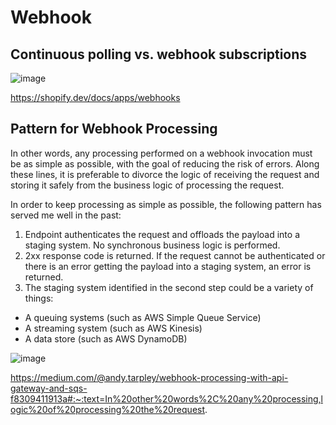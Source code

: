 # Webhook

## Continuous polling vs. webhook subscriptions

![image](https://github.com/lz2510/TechInterview/assets/1209204/fd03118e-c40e-427e-a0d9-d3c187192451)

https://shopify.dev/docs/apps/webhooks

## Pattern for Webhook Processing

In other words, any processing performed on a webhook invocation must be as simple as possible, with the goal of reducing the risk of errors. Along these lines, it is preferable to divorce the logic of receiving the request and storing it safely from the business logic of processing the request.

In order to keep processing as simple as possible, the following pattern has served me well in the past:

1. Endpoint authenticates the request and offloads the payload into a staging system. No synchronous business logic is performed.
2. 2xx response code is returned. If the request cannot be authenticated or there is an error getting the payload into a staging system, an error is returned.
3. The staging system identified in the second step could be a variety of things:

- A queuing systems (such as AWS Simple Queue Service)
- A streaming system (such as AWS Kinesis)
- A data store (such as AWS DynamoDB)

![image](https://github.com/lz2510/TechInterview/assets/1209204/25654806-f6f2-408b-8377-1b1d46a363e1)

https://medium.com/@andy.tarpley/webhook-processing-with-api-gateway-and-sqs-f8309411913a#:~:text=In%20other%20words%2C%20any%20processing,logic%20of%20processing%20the%20request.
